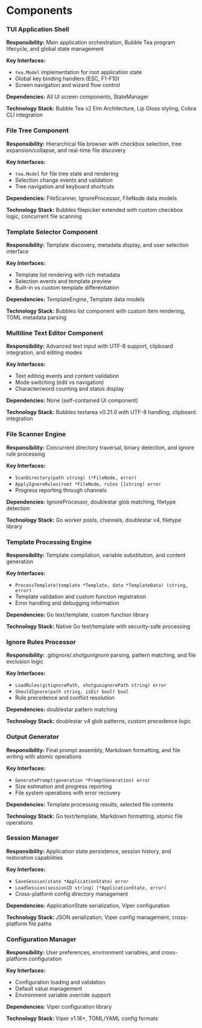# Components

### TUI Application Shell

**Responsibility:** Main application orchestration, Bubble Tea program lifecycle, and global state management

**Key Interfaces:**
- `tea.Model` implementation for root application state
- Global key binding handlers (ESC, F1-F10)
- Screen navigation and wizard flow control

**Dependencies:** All UI screen components, StateManager

**Technology Stack:** Bubble Tea v2 Elm Architecture, Lip Gloss styling, Cobra CLI integration

### File Tree Component

**Responsibility:** Hierarchical file browser with checkbox selection, tree expansion/collapse, and real-time file discovery

**Key Interfaces:**
- `tea.Model` for file tree state and rendering
- Selection change events and validation
- Tree navigation and keyboard shortcuts

**Dependencies:** FileScanner, IgnoreProcessor, FileNode data models

**Technology Stack:** Bubbles filepicker extended with custom checkbox logic, concurrent file scanning

### Template Selector Component

**Responsibility:** Template discovery, metadata display, and user selection interface

**Key Interfaces:**
- Template list rendering with rich metadata
- Selection events and template preview
- Built-in vs custom template differentiation

**Dependencies:** TemplateEngine, Template data models

**Technology Stack:** Bubbles list component with custom item rendering, TOML metadata parsing

### Multiline Text Editor Component

**Responsibility:** Advanced text input with UTF-8 support, clipboard integration, and editing modes

**Key Interfaces:**
- Text editing events and content validation
- Mode switching (edit vs navigation)
- Character/word counting and status display

**Dependencies:** None (self-contained UI component)

**Technology Stack:** Bubbles textarea v0.21.0 with UTF-8 handling, clipboard integration

### File Scanner Engine

**Responsibility:** Concurrent directory traversal, binary detection, and ignore rule processing

**Key Interfaces:**
- `ScanDirectory(path string) (*FileNode, error)`
- `ApplyIgnoreRules(root *FileNode, rules []string) error`
- Progress reporting through channels

**Dependencies:** IgnoreProcessor, doublestar glob matching, filetype detection

**Technology Stack:** Go worker pools, channels, doublestar v4, filetype library

### Template Processing Engine

**Responsibility:** Template compilation, variable substitution, and content generation

**Key Interfaces:**
- `ProcessTemplate(template *Template, data *TemplateData) (string, error)`
- Template validation and custom function registration
- Error handling and debugging information

**Dependencies:** Go text/template, custom function library

**Technology Stack:** Native Go text/template with security-safe processing

### Ignore Rules Processor

**Responsibility:** .gitignore/.shotgunignore parsing, pattern matching, and file exclusion logic

**Key Interfaces:**
- `LoadRules(gitignorePath, shotgunignorePath string) error`
- `ShouldIgnore(path string, isDir bool) bool`
- Rule precedence and conflict resolution

**Dependencies:** doublestar pattern matching

**Technology Stack:** doublestar v4 glob patterns, custom precedence logic

### Output Generator

**Responsibility:** Final prompt assembly, Markdown formatting, and file writing with atomic operations

**Key Interfaces:**
- `GeneratePrompt(generation *PromptGeneration) error`
- Size estimation and progress reporting
- File system operations with error recovery

**Dependencies:** Template processing results, selected file contents

**Technology Stack:** Go text/template, Markdown formatting, atomic file operations

### Session Manager

**Responsibility:** Application state persistence, session history, and restoration capabilities

**Key Interfaces:**
- `SaveSession(state *ApplicationState) error`
- `LoadSession(sessionID string) (*ApplicationState, error)`
- Cross-platform config directory management

**Dependencies:** ApplicationState serialization, Viper configuration

**Technology Stack:** JSON serialization, Viper config management, cross-platform file paths

### Configuration Manager

**Responsibility:** User preferences, environment variables, and cross-platform configuration

**Key Interfaces:**
- Configuration loading and validation
- Default value management
- Environment variable override support

**Dependencies:** Viper configuration library

**Technology Stack:** Viper v1.18+, TOML/YAML config formats
